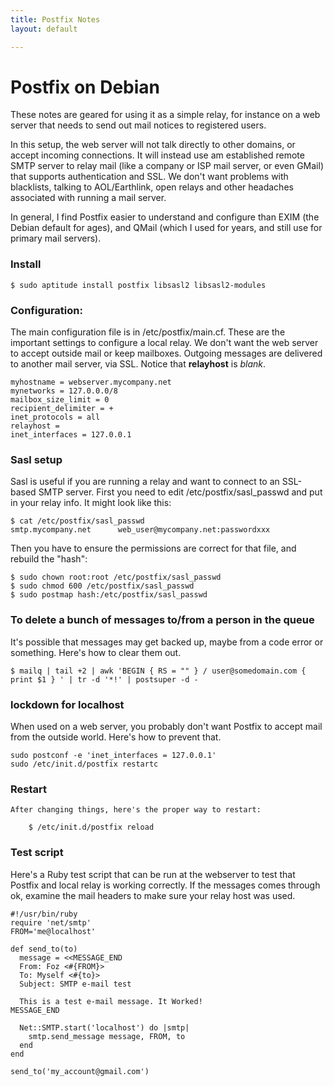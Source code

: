 ```yaml
---
title: Postfix Notes
layout: default

---
```


# Postfix on Debian

These notes are geared for using it as a simple relay, for instance on a web server that needs to send out mail notices to registered users. 

In this setup, the web server will not talk directly to other domains, or accept incoming connections. It will instead use am established remote SMTP server to relay mail (like a company or ISP mail server, or even GMail) that supports authentication and SSL. We don't want problems with blacklists, talking to AOL/Earthlink, open relays and other headaches associated with running a mail server. 

In general, I find Postfix easier to understand and configure than EXIM (the Debian default for ages), and QMail (which I used for years, and still use for primary mail servers).

### Install

	$ sudo aptitude install postfix libsasl2 libsasl2-modules

### Configuration: 

The main configuration file is in /etc/postfix/main.cf. These are the important settings to configure a local relay. We don't want the web server to accept outside mail or keep mailboxes. Outgoing messages are delivered to another mail server, via SSL. Notice that __relayhost__ is _blank_.

	myhostname = webserver.mycompany.net
	mynetworks = 127.0.0.0/8
	mailbox_size_limit = 0
	recipient_delimiter = +               
	inet_protocols = all
	relayhost = 
	inet_interfaces = 127.0.0.1

### Sasl setup

Sasl is useful if you are running a relay and want to connect to an SSL-based SMTP server. First you need to edit /etc/postfix/sasl_passwd and put in your relay info. It might look like this:

	$ cat /etc/postfix/sasl_passwd
	smtp.mycompany.net      web_user@mycompany.net:passwordxxx

Then you have to ensure the permissions are correct for that file, and rebuild the "hash":	

	$ sudo chown root:root /etc/postfix/sasl_passwd 
	$ sudo chmod 600 /etc/postfix/sasl_passwd 
	$ sudo postmap hash:/etc/postfix/sasl_passwd 

### To delete a bunch of messages to/from a person in the queue

It's possible that messages may get backed up, maybe from a code error or something. Here's how to clear them out.

	$ mailq | tail +2 | awk 'BEGIN { RS = "" } / user@somedomain.com { print $1 } ' | tr -d '*!' | postsuper -d -


### lockdown for localhost

When used on a web server, you probably don't want Postfix to accept mail from the outside world. Here's how to prevent that.

	sudo postconf -e 'inet_interfaces = 127.0.0.1'
	sudo /etc/init.d/postfix restartc

### Restart

	After changing things, here's the proper way to restart:

		$ /etc/init.d/postfix reload

### Test script

Here's a Ruby test script that can be run at the webserver to test that Postfix and local relay is working correctly. If the messages comes through ok, examine the mail headers to make sure your relay host was used. 

	#!/usr/bin/ruby
	require 'net/smtp'
	FROM='me@localhost'

	def send_to(to)
	  message = <<MESSAGE_END
	  From: Foz <#{FROM}>
	  To: Myself <#{to}>
	  Subject: SMTP e-mail test

	  This is a test e-mail message. It Worked!
	MESSAGE_END

	  Net::SMTP.start('localhost') do |smtp|
	    smtp.send_message message, FROM, to
	  end
	end

	send_to('my_account@gmail.com')
	